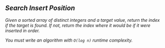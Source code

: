 ## **_Search Insert Position_**

_Given a sorted array of distinct integers and a target value, return the index if the target is found. If not, return the index where it would be if it were inserted in order._

_You must write an algorithm with `O(log n)` runtime complexity._